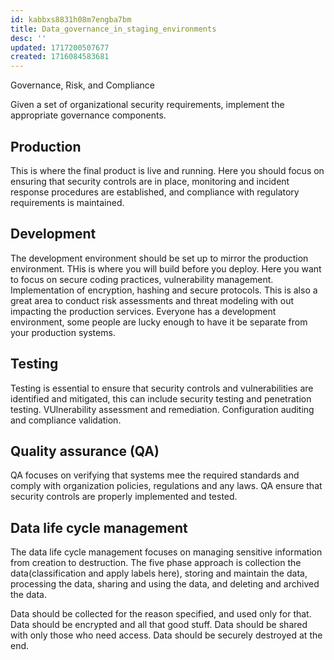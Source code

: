 ```yaml
---
id: kabbxs8831h08m7engba7bm
title: Data_governance_in_staging_environments
desc: ''
updated: 1717200507677
created: 1716084583681
---
```

Governance, Risk, and Compliance

Given a set of organizational security requirements, implement the
appropriate governance components.

## Production

This is where the final product is live and running. Here you should focus on ensuring that security controls are in place, monitoring and incident response procedures are established, and compliance with regulatory requirements is maintained.

## Development

The development environment should be set up to mirror the production environment. THis is where you will build before you deploy. Here you want to focus on secure coding practices, vulnerability management. Implementation of encryption, hashing and secure protocols. This is also a great area to conduct risk assessments and threat modeling with out impacting the production services. Everyone has a development environment, some people are lucky enough to have it be separate from your production systems.

## Testing

Testing is essential to ensure that security controls and vulnerabilities are identified and mitigated, this can include security testing and penetration testing. VUlnerability assessment and remediation. Configuration auditing and compliance validation.

## Quality assurance (QA)

QA focuses on verifying that systems mee the required standards and comply with organization policies, regulations and any laws. QA ensure that security controls are properly implemented and tested.

## Data life cycle management

The data life cycle management focuses on managing sensitive information from creation to destruction. The five phase approach is collection the data(classification and apply labels here), storing and maintain the data, processing the data, sharing and using the data, and deleting and archived the data.

Data should be collected for the reason specified, and used only for that. Data should be encrypted and all that good stuff. Data should be shared with only those who need access. Data should be securely destroyed at the end.
